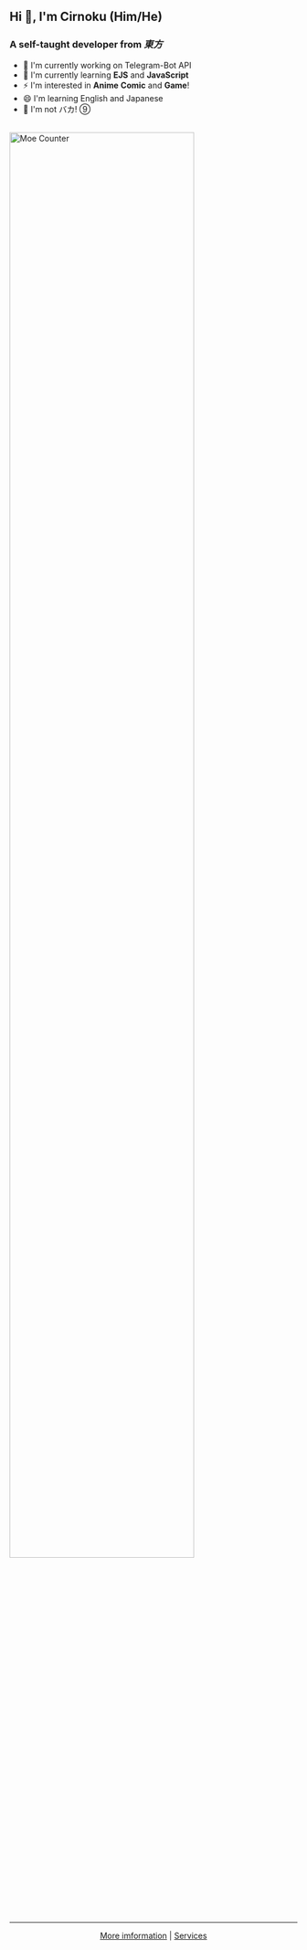 ## Hi 👋, I'm Cirnoku (Him/He)

### A self-taught developer from *東方*

- 🔭 I'm currently working on Telegram-Bot API
- 🌱 I'm currently learning **EJS** and **JavaScript**
- ⚡ I'm interested in **Anime** **Comic** and **Game**!
- 😄 I'm learning English and Japanese
- 🤔 I'm not バカ! ⑨

<br>
<a href="https://github.com/GLASS20" target="_blank"><img src="https://count.129846.xyz/cirnoku:counter?theme=moebooru" alt="Moe Counter" height="80%" /></a>

<hr/>
<div align="center"><a href="https://steamcommunity.com/id/C1all0">More imformation</a> | <a href="https://uptime.129846.xyz">Services</a></div>
